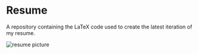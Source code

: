 # Resume

A repository containing the LaTeX code used to create the latest iteration of my resume.

![resume picture](https://imgur.com/m8RMiJo)
